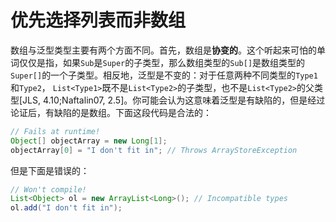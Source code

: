 # 优先选择列表而非数组

数组与泛型类型主要有两个方面不同。首先，数组是**协变的**。这个听起来可怕的单词仅仅是指，如果`Sub`是`Super`的子类型，那么数组类型的`Sub[]`是数组类型的`Super[]`的一个子类型。相反地，泛型是不变的：对于任意两种不同类型的`Type1`和`Type2`， `List<Type1>`既不是`List<Type2>`的子类型，也不是`List<Type2>`的父类型[JLS, 4.10;Naftalin07, 2.5]。你可能会认为这意味着泛型是有缺陷的，但是经过论证后，有缺陷的是数组。下面这段代码是合法的：

```java
// Fails at runtime!
Object[] objectArray = new Long[1];
objectArray[0] = "I don't fit in"; // Throws ArrayStoreException
```
但是下面是错误的：
```java
// Won't compile!
List<Object> ol = new ArrayList<Long>(); // Incompatible types
ol.add("I don't fit in");
```

